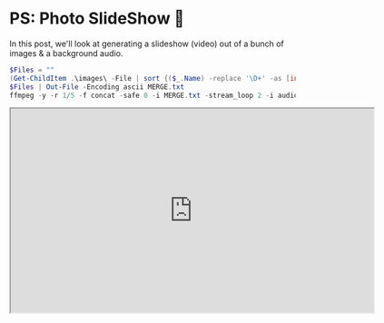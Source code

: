 # PS: Photo SlideShow &#x1f6a7;


In this post, we'll look at generating a slideshow (video) out of a bunch of images & a background audio.

```powershell
$Files = ""
(Get-ChildItem .\images\ -File | sort {($_.Name) -replace '\D+' -as [int]}).Name | forEach {$Files += "file 'images/"+$_+"`n"}
$Files | Out-File -Encoding ascii MERGE.txt
ffmpeg -y -r 1/5 -f concat -safe 0 -i MERGE.txt -stream_loop 2 -i audio.mp3 -shortest -vcodec libx264 -crf 25 -pix_fmt yuv420p slideshow.mp4
```

<center><iframe width="640" height="360" src="https://www.youtube.com/embed/47i4bw08vfY"></iframe></center>

